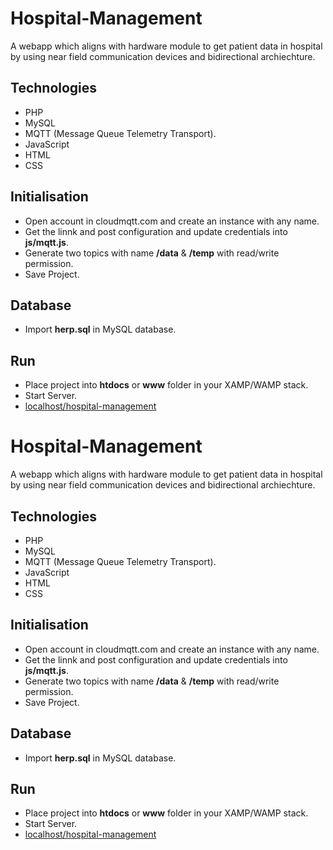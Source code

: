 # Hospital-Management

A webapp which aligns with hardware module to get patient data in hospital by using near field communication devices and bidirectional archiechture.

## Technologies

* PHP
* MySQL
* MQTT (Message Queue Telemetry Transport).
* JavaScript
* HTML
* CSS

## Initialisation

* Open account in cloudmqtt.com and create an instance with any name.
* Get the linnk and post configuration and update credentials into **js/mqtt.js**.
* Generate two topics with name **/data** & **/temp** with read/write permission.
* Save Project.

## Database

* Import **herp.sql** in MySQL database.

## Run

* Place project into **htdocs** or **www** folder in your XAMP/WAMP stack.
* Start Server.
* [localhost/hospital-management](localhost/hospital-management)
# Hospital-Management

A webapp which aligns with hardware module to get patient data in hospital by using near field communication devices and bidirectional archiechture.

## Technologies

* PHP
* MySQL
* MQTT (Message Queue Telemetry Transport).
* JavaScript
* HTML
* CSS

## Initialisation

* Open account in cloudmqtt.com and create an instance with any name.
* Get the linnk and post configuration and update credentials into **js/mqtt.js**.
* Generate two topics with name **/data** & **/temp** with read/write permission.
* Save Project.

## Database

* Import **herp.sql** in MySQL database.

## Run

* Place project into **htdocs** or **www** folder in your XAMP/WAMP stack.
* Start Server.
* [localhost/hospital-management](localhost/hospital-management)

